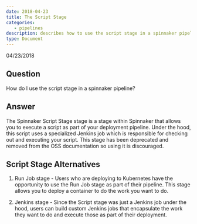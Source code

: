 ```yaml
---
date: 2018-04-23
title: The Script Stage
categories:
   - pipelines
description: describes how to use the script stage in a spinnaker pipeline
type: Document
---
```

04/23/2018

## Question
How do I use the script stage in a spinnaker pipeline?

## Answer
The Spinnaker Script Stage stage is a stage within Spinnaker that allows you to execute a script as part of your deployment pipeline. Under the hood, this script uses a specialized Jenkins job which is responsible for checking out and executing your script. This stage has been deprecated and removed from the OSS documentation so using it is discouraged.

## Script Stage Alternatives
1. Run Job stage - Users who are deploying to Kubernetes have the opportunity to use the Run Job stage as part of their pipeline. This stage allows you to deploy a container to do the work you want to do.

2. Jenkins stage - Since the Script stage was just a Jenkins job under the hood, users can build custom Jenkins jobs that encapsulate the work they want to do and execute those as part of their deployment.